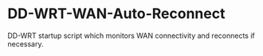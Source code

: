 # DD-WRT-WAN-Auto-Reconnect
DD-WRT startup script which monitors WAN connectivity and reconnects if necessary.
